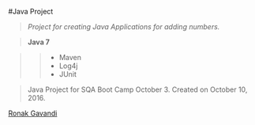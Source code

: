 #Java Project

> *Project for creating Java Applications for adding numbers.*

> **Java 7**

>> * Maven
>> * Log4j
>> * JUnit

> Java Project for SQA Boot Camp October 3. Created on October 10, 2016.

[Ronak Gavandi](https://github.com/ronakg11/)

